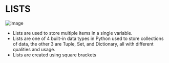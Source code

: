 
# LISTS 

![image](https://user-images.githubusercontent.com/90493668/153875169-143f62b2-561b-4f30-8ca7-661583a20618.png)

- Lists are used to store multiple items in a single variable.
- Lists are one of 4 built-in data types in Python used to store collections of data, the other 3 are Tuple, Set, and Dictionary, all with different qualities and usage.
- Lists are created using square brackets
